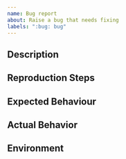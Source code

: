 ```yaml
---
name: Bug report
about: Raise a bug that needs fixing
labels: ":bug: bug"
---
```


## Description
<!-- Please provide as much info as possible. -->

## Reproduction Steps
<!--
    Steps to reproduce the behavior (if possible provide configuration and other assets as attachment)
    1. Go to '...'
    2. Run '....'
-->

## Expected Behaviour
<!-- A clear and concise description of what you expected to happen. -->

## Actual Behavior
<!-- A clear and concise description on what you are actually seeing -->

<!--
**Screenshots**
If applicable, add screenshots to help explain your problem.
-->


## Environment
<!--
 - OS: [e.g. Windows]
 - Implementation: [e.g. Dotnet Tool, Libraries]
 - Version [e.g. 0.1.0]
-->

<!--
**Additional context**
Please any additional information that you think may be useful
-->

